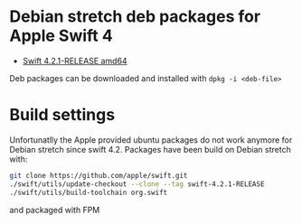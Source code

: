 # Debian stretch deb packages for Apple Swift 4
- [Swift 4.2.1-RELEASE amd64](https://github.com/patrick-zippenfenig/swift-debian-build/releases/tag/4.2.1-RELEASE)

Deb packages can be downloaded and installed with ``dpkg -i <deb-file>``

# Build settings
Unfortunatlly the Apple provided ubuntu packages do not work anymore for Debian stretch since swift 4.2. Packages have been build on Debian stretch with:
```bash
git clone https://github.com/apple/swift.git
./swift/utils/update-checkout --clone --tag swift-4.2.1-RELEASE
./swift/utils/build-toolchain org.swift
```
and packaged with FPM
